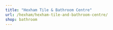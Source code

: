 ```yaml
---
title: "Hexham Tile & Bathroom Centre"
url: /hexham/hexham-tile-and-bathroom-centre/
shop: bathroom
---
```

